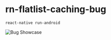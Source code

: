 # rn-flatlist-caching-bug

`react-native run-android`

![Bug Showcase](https://media.giphy.com/media/loj6bQxPHHJgI3VWsR/giphy.gif)
